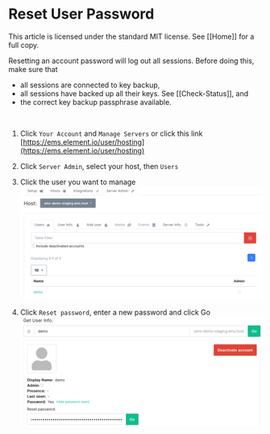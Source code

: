 # Reset User Password <!-- omit in toc -->

This article is licensed under the standard MIT license. See [[Home]] for a full copy.

Resetting an account password will log out all sessions. Before doing this, make sure that
* all sessions are connected to key backup,
* all sessions have backed up all their keys. See [[Check-Status]], and
* the correct key backup passphrase available.

<br />

1. Click `Your Account` and `Manage Servers` or click this link [https://ems.element.io/user/hosting](https://ems.element.io/user/hosting)

1. Click `Server Admin`, select your host, then `Users`

1. Click the user you want to manage  
![](images/Screen%20Shot%202020-07-30%20at%202.45.40%20PM.png)

1. Click `Reset password`, enter a new password and click Go  
![](images/Screen%20Shot%202020-07-30%20at%202.47.25%20PM.png)

